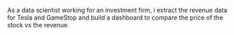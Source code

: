 As a data scientist working for an investment firm, i extract the revenue data for Tesla and GameStop and build a dashboard to compare the price of the stock vs the revenue. 
